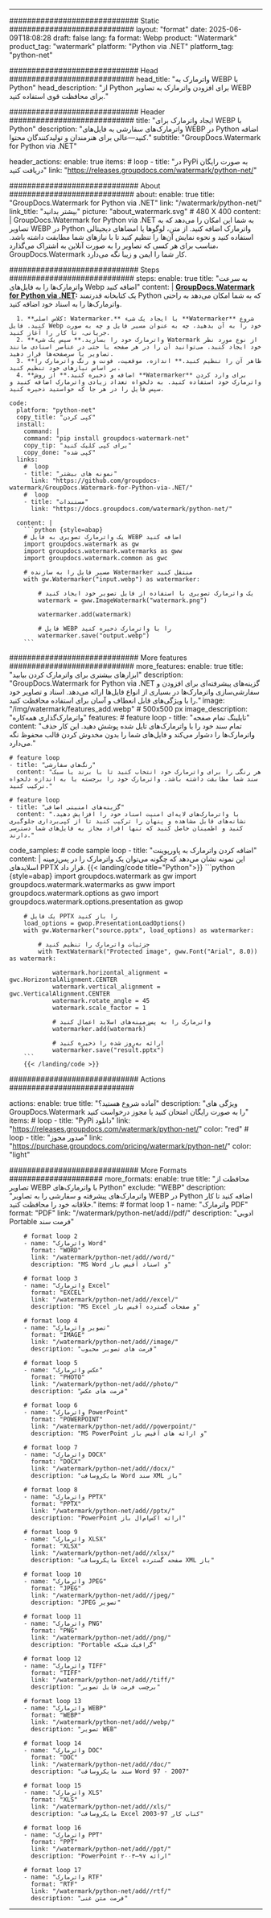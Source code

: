
---
############################# Static ############################
layout: "format"
date:  2025-06-09T18:08:28
draft: false
lang: fa
format: Webp
product: "Watermark"
product_tag: "watermark"
platform: "Python via .NET"
platform_tag: "python-net"

############################# Head ############################
head_title: "واترمارک به WEBP با Python"
head_description: "از Python برای افزودن واترمارک به تصاویر WEBP برای محافظت قوی استفاده کنید."

############################# Header ############################
title: "ایجاد واترمارک برای WEBP با Python" 
description: "واترمارک‌های سفارشی به فایل‌های WEBP در Python اضافه کنید—عالی برای هنرمندان و تولیدکنندگان محتوا."
subtitle: "GroupDocs.Watermark for Python via .NET" 

header_actions:
  enable: true
  items:
    #  loop
    - title: "در PyPi به صورت رایگان دریافت کنید"
      link: "https://releases.groupdocs.com/watermark/python-net/"
      
############################# About ############################
about:
    enable: true
    title: "GroupDocs.Watermark for Python via .NET"
    link: "/watermark/python-net/"
    link_title: "بیشتر بدانید"
    picture: "about_watermark.svg" # 480 X 400
    content: |
       GroupDocs.Watermark for Python via .NET به شما این امکان را می‌دهد که به تصاویر WEBP در Python واترمارک اضافه کنید. از متن، لوگوها یا امضاهای دیجیتالی استفاده کنید و نحوه نمایش آن‌ها را تنظیم کنید تا با نیازهای شما مطابقت داشته باشد. مناسب برای هر کسی که تصاویر را به صورت آنلاین به اشتراک می‌گذارد، GroupDocs.Watermark کار شما را ایمن و زیبا نگه می‌دارد.

############################# Steps ############################
steps:
    enable: true
    title: "به سرعت واترمارک‌ها را به فایل‌های Webp اضافه کنید"
    content: |
      **[GroupDocs.Watermark for Python via .NET](https://products.groupdocs.com/watermark/python-net/):** یک کتابخانه قدرتمند Python که به شما امکان می‌دهد به راحتی واترمارک‌ها را به اسناد خود اضافه کنید.
      
      1. **کلاس اصلی: Watermarker.** با ایجاد یک شیء **Watermarker** شروع کنید. فایل Webp خود را به آن بدهید، چه به عنوان مسیر فایل و چه به صورت جریانی، تا کار را آغاز کنید.
      2. **واترمارک خود را بسازید.** سپس یک شیء Watermark از نوع مورد نظر خود ایجاد کنید. می‌توانید آن را در هر صفحه یا حتی در عناصر اسنادی مانند تصاویر یا سرصفحه‌ها قرار دهید.
      3. **ظاهر آن را تنظیم کنید.** اندازه، موقعیت، فونت و رنگ واترمارک را بر اساس نیازهای خود تنظیم کنید.
      4. **اضافه و ذخیره کنید.** از روش **Watermarker** برای وارد کردن واترمارک خود استفاده کنید. به دلخواه تعداد زیادی واترمارک اضافه کنید و سپس فایل را در هر جا که خواستید ذخیره کنید.
   
    code:
      platform: "python-net"
      copy_title: "کپی کردن"
      install:
        command: |
        command: "pip install groupdocs-watermark-net"
        copy_tip: "برای کپی کلیک کنید"
        copy_done: "کپی شده"
      links:
        #  loop
        - title: "نمونه های بیشتر"
          link: "https://github.com/groupdocs-watermark/GroupDocs.Watermark-for-Python-via-.NET/"
        #  loop
        - title: "مستندات"
          link: "https://docs.groupdocs.com/watermark/python-net/"
          
      content: |
        ```python {style=abap}
        # یک واترمارک تصویری به فایل WEBP اضافه کنید
        import groupdocs.watermark as gw
        import groupdocs.watermark.watermarks as gww
        import groupdocs.watermark.common as gwс

        # مسیر فایل را به سازنده Watermarker منتقل کنید
        with gw.Watermarker("input.webp") as watermarker:

            # یک واترمارک تصویری با استفاده از فایل تصویر خود ایجاد کنید
            watermark = gww.ImageWatermark("watermark.png")

            watermarker.add(watermark)

            # فایل WEBP را با واترمارک ذخیره کنید
            watermarker.save("output.webp")
        ```  

############################# More features ############################
more_features:
  enable: true
  title: "ابزارهای بیشتری برای واترمارک کردن بیابید"
  description: "GroupDocs.Watermark for Python via .NET گزینه‌های پیشرفته‌ای برای افزودن و سفارشی‌سازی واترمارک‌ها در بسیاری از انواع فایل‌ها ارائه می‌دهد. اسناد و تصاویر خود را با ویژگی‌های قابل انعطاف و آسان برای استفاده محافظت کنید."
  image: "/img/watermark/features_add.webp" # 500x500 px
  image_description: "واترمارک‌گذاری همه‌کاره"
  features:
    # feature loop
    - title: "تایلینگ تمام صفحه"
      content: "تمام سند خود را با واترمارک‌های تایل شده پوشش دهید. این کار حذف واترمارک‌ها را دشوار می‌کند و فایل‌های شما را بدون مخدوش کردن قالب محفوظ نگه می‌دارد."

    # feature loop
    - title: "رنگ‌های سفارشی"
      content: "هر رنگی را برای واترمارک خود انتخاب کنید تا با برند یا سبک سند شما مطابقت داشته باشد. واترمارک خود را برجسته یا به اندازه دلخواه ترکیب کنید."

    # feature loop
    - title: "گزینه‌های امنیتی اضافی"
      content: "با واترمارک‌های لایه‌ای امنیت اسناد خود را افزایش دهید. نشانه‌های قابل مشاهده و پنهان را ترکیب کنید تا از کپی‌برداری جلوگیری کنید و اطمینان حاصل کنید که تنها افراد مجاز به فایل‌های شما دسترسی دارند."
      
  code_samples:
    # code sample loop
    - title: "اضافه کردن واترمارک به پاورپوینت"
      content: |
        این نمونه نشان می‌دهد که چگونه می‌توان یک واترمارک را در پس‌زمینه اسلایدهای PPTX قرار داد.
        {{< landing/code title="Python">}}
        ```python {style=abap}
        import groupdocs.watermark as gw
        import groupdocs.watermark.watermarks as gww
        import groupdocs.watermark.options as gwo
        import groupdocs.watermark.options.presentation as gwop

        # یک فایل PPTX را باز کنید
        load_options = gwop.PresentationLoadOptions()
        with gw.Watermarker("source.pptx", load_options) as watermarker:

            # جزئیات واترمارک را تنظیم کنید
            with TextWatermark("Protected image", gww.Font("Arial", 8.0)) as watermark:

                watermark.horizontal_alignment = gwс.HorizontalAlignment.CENTER
                watermark.vertical_alignment = gwс.VerticalAlignment.CENTER
                watermark.rotate_angle = 45
                watermark.scale_factor = 1

                # واترمارک را به پس‌زمینه‌های اسلاید اعمال کنید
                watermarker.add(watermark)

                # ارائه به‌روز شده را ذخیره کنید
                watermarker.save("result.pptx")
        ```
        {{< /landing/code >}}


############################# Actions ############################

actions:
  enable: true
  title: "آماده شروع هستید؟"
  description: "ویژگی های GroupDocs.Watermark را به صورت رایگان امتحان کنید یا مجوز درخواست کنید"
  items:
    #  loop
    - title: "PyPi دانلود"
      link: "https://releases.groupdocs.com/watermark/python-net/"
      color: "red"
        #  loop
    - title: "صدور مجوز"
      link: "https://purchase.groupdocs.com/pricing/watermark/python-net/"
      color: "light"


############################# More Formats #####################
more_formats:
    enable: true
    title: "محافظت از تصاویر WEBP با واترمارک‌های Python"
    exclude: "WEBP"
    description: "واترمارک‌های پیشرفته و سفارشی را به تصاویر WEBP در Python اضافه کنید تا کار خلاقانه خود را محافظت کنید."
    items: 
        # format loop 1
        - name: "واترمارک PDF"
          format: "PDF"
          link: "/watermark/python-net/add//pdf/"
          description: "ادوبی Portable فرمت سند"

        # format loop 2
        - name: "واترمارک Word"
          format: "WORD"
          link: "/watermark/python-net/add//word/"
          description: "MS Word و اسناد آفیس باز"
          
        # format loop 3
        - name: "واترمارک Excel"
          format: "EXCEL"
          link: "/watermark/python-net/add//excel/"
          description: "MS Excel و صفحات گسترده آفیس باز"

        # format loop 4
        - name: "تصویر واترمارک"
          format: "IMAGE"
          link: "/watermark/python-net/add//image/"
          description: "فرمت های تصویر محبوب"

        # format loop 5
        - name: "عکس واترمارک"
          format: "PHOTO"
          link: "/watermark/python-net/add//photo/"
          description: "فرمت های عکس"

        # format loop 6
        - name: "واترمارک PowerPoint"
          format: "POWERPOINT"
          link: "/watermark/python-net/add//powerpoint/"
          description: "MS PowerPoint و ارائه های آفیس باز"

        # format loop 7
        - name: "واترمارک DOCX"
          format: "DOCX"
          link: "/watermark/python-net/add//docx/"
          description: "مایکروسافت Word سند XML باز"
          
        # format loop 8
        - name: "واترمارک PPTX"
          format: "PPTX"
          link: "/watermark/python-net/add//pptx/"
          description: "PowerPoint ارائه اکس‌ام‌ال باز"
          
        # format loop 9
        - name: "واترمارک XLSX"
          format: "XLSX"
          link: "/watermark/python-net/add//xlsx/"
          description: "مایکروسافت Excel صفحه گسترده XML باز"

        # format loop 10
        - name: "واترمارک JPEG"
          format: "JPEG"
          link: "/watermark/python-net/add//jpeg/"
          description: "JPEG تصویر"

        # format loop 11
        - name: "واترمارک PNG"
          format: "PNG"
          link: "/watermark/python-net/add//png/"
          description: "Portable گرافیک شبکه"

        # format loop 12
        - name: "واترمارک TIFF"
          format: "TIFF"
          link: "/watermark/python-net/add//tiff/"
          description: "برچسب فرمت فایل تصویر"

        # format loop 13
        - name: "واترمارک WEBP"
          format: "WEBP"
          link: "/watermark/python-net/add//webp/"
          description: "تصویر WEB"

        # format loop 14
        - name: "واترمارک DOC"
          format: "DOC"
          link: "/watermark/python-net/add//doc/"
          description: "سند مایکروسافت Word 97 - 2007"

        # format loop 15
        - name: "واترمارک XLS"
          format: "XLS"
          link: "/watermark/python-net/add//xls/"
          description: "مایکروسافت Excel کتاب کار 97-2003"

        # format loop 16
        - name: "واترمارک PPT"
          format: "PPT"
          link: "/watermark/python-net/add//ppt/"
          description: "PowerPoint ارائه ۹۷—۲۰۰۳"

        # format loop 17
        - name: "واترمارک RTF"
          format: "RTF"
          link: "/watermark/python-net/add//rtf/"
          description: "فرمت متن غنی"

---